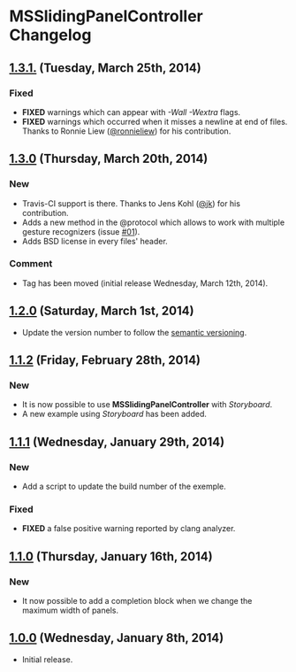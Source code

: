 # MSSlidingPanelController Changelog
## [1.3.1.](https://github.com/SebastienMichoy/MSSlidingPanelController/releases/tag/1.3.1) (Tuesday, March 25th, 2014)
### Fixed
- **FIXED** warnings which can appear with *-Wall* *-Wextra* flags.
- **FIXED** warnings which occurred when it misses a newline at end of files. Thanks to Ronnie Liew ([@ronnieliew](https://github.com/ronnieliew)) for his contribution.

## [1.3.0](https://github.com/SebastienMichoy/MSSlidingPanelController/releases/tag/1.3.0) (Thursday, March 20th, 2014)
### New
- Travis-CI support is there. Thanks to Jens Kohl ([@jk](https://github.com/jk)) for his contribution.
- Adds a new method in the @protocol which allows to work with multiple gesture recognizers (issue [#01](https://github.com/SebastienMichoy/MSSlidingPanelController/issues/1)).
- Adds BSD license in every files' header.

### Comment
- Tag has been moved (initial release Wednesday, March 12th, 2014).

## [1.2.0](https://github.com/SebastienMichoy/MSSlidingPanelController/releases/tag/1.2.0) (Saturday, March 1st, 2014)
- Update the version number to follow the [semantic versioning](http://semver.org).

## [1.1.2](https://github.com/SebastienMichoy/MSSlidingPanelController/releases/tag/1.1.2) (Friday, February 28th, 2014)
### New
- It is now possible to use **MSSlidingPanelController** with *Storyboard*.
- A new example using *Storyboard* has been added.

## [1.1.1](https://github.com/SebastienMichoy/MSSlidingPanelController/releases/tag/1.1.1) (Wednesday, January 29th, 2014)
### New
- Add a script to update the build number of the exemple.

### Fixed
- **FIXED** a false positive warning reported by clang analyzer.

## [1.1.0](https://github.com/SebastienMichoy/MSSlidingPanelController/releases/tag/1.1.0) (Thursday, January 16th, 2014)
### New
- It now possible to add a completion block when we change the maximum width of panels.

## [1.0.0](https://github.com/SebastienMichoy/MSSlidingPanelController/releases/tag/1.0.0) (Wednesday, January 8th, 2014)
- Initial release.